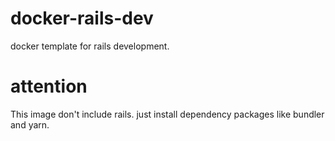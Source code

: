 # docker-rails-dev
docker template for rails development.  

# attention
This image don't include rails. just install dependency packages like bundler and yarn.
